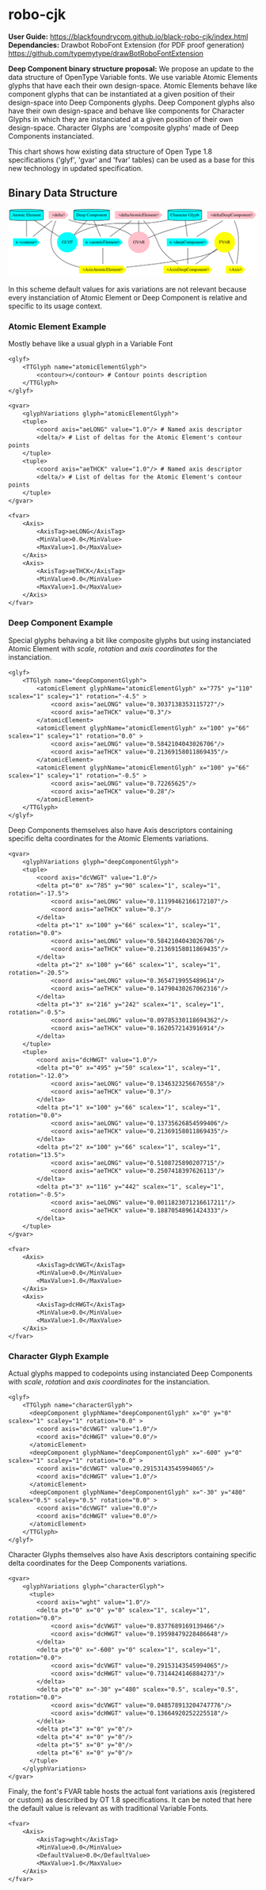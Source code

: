 # robo-cjk
**User Guide:**
https://blackfoundrycom.github.io/black-robo-cjk/index.html
**Dependancies:**
Drawbot RoboFont Extension (for PDF proof generation)
https://github.com/typemytype/drawBotRoboFontExtension

**Deep Component binary structure proposal:**
We propose an update to the data structure of OpenType Variable fonts.
We use variable Atomic Elements glyphs that have each their own design-space. 
Atomic Elements behave like component glyphs that can be instantiated at a given position of their design-space into Deep Components glyphs.
Deep Component glyphs also have their own design-space and behave like components for Character Glyphs in which they are instanciated at a given position of their own design-space.
Character Glyphs are 'composite glyphs' made of Deep Components instanciated.

This chart shows how existing data structure of Open Type 1.8 specifications ('glyf', 'gvar' and 'fvar' tables) can be used as a base for this new technology in updated specification.

## Binary Data Structure
![Binary Data Structure](/documentation/DeepComponentBinaryStructure.gv.svg)

In this scheme default values for axis variations are not relevant because every instanciation of Atomic Element or Deep Component is relative and specific to its usage context.

### Atomic Element Example
Mostly behave like a usual glyph in a Variable Font
```
<glyf>
    <TTGlyph name="atomicElementGlyph">
        <contour></contour> # Contour points description
    </TTGlyph>
</glyf>
```

```
<gvar>
    <glyphVariations glyph="atomicElementGlyph">
    <tuple>
        <coord axis="aeLONG" value="1.0"/> # Named axis descriptor 
        <delta/> # List of deltas for the Atomic Element's contour points
    </tuple>
    <tuple>
        <coord axis="aeTHCK" value="1.0"/> # Named axis descriptor 
        <delta/> # List of deltas for the Atomic Element's contour points
    </tuple>
</gvar>
```

```
<fvar>
    <Axis>
        <AxisTag>aeLONG</AxisTag>
        <MinValue>0.0</MinValue>
        <MaxValue>1.0</MaxValue>
    </Axis>
    <Axis>
        <AxisTag>aeTHCK</AxisTag>
        <MinValue>0.0</MinValue>
        <MaxValue>1.0</MaxValue>
    </Axis>
</fvar>
```

### Deep Component Example
Special glyphs behaving a bit like composite glyphs but using instanciated Atomic Element with _scale_, _rotation_ and _axis coordinates_ for the instanciation.
```
<glyf>
    <TTGlyph name="deepComponentGlyph">
        <atomicElement glyphName="atomicElementGlyph" x="775" y="110" scalex="1" scaley="1" rotation="-4.5" >
            <coord axis="aeLONG" value="0.3037138353115727"/>
            <coord axis="aeTHCK" value="0.3"/>
        </atomicElement>
        <atomicElement glyphName="atomicElementGlyph" x="100" y="66" scalex="1" scaley="1" rotation="0.0" >
            <coord axis="aeLONG" value="0.5842104043026706"/>
            <coord axis="aeTHCK" value="0.21369158011869435"/>
        </atomicElement>
        <atomicElement glyphName="atomicElementGlyph" x="100" y="66" scalex="1" scaley="1" rotation="-0.5" >
            <coord axis="aeLONG" value="0.72265625"/>
            <coord axis="aeTHCK" value="0.28"/>
        </atomicElement>
    </TTGlyph>
</glyf>
```

Deep Components themselves also have Axis descriptors containing specific delta coordinates for the Atomic Elements variations.
```
<gvar>
    <glyphVariations glyph="deepComponentGlyph">
    <tuple>
        <coord axis="dcVWGT" value="1.0"/>
        <delta pt="0" x="785" y="90" scalex="1", scaley="1", rotation="-17.5">
            <coord axis="aeLONG" value="0.11199462166172107"/>
            <coord axis="aeTHCK" value="0.3"/>
        </delta>
        <delta pt="1" x="100" y="66" scalex="1", scaley="1", rotation="0.0">
            <coord axis="aeLONG" value="0.5842104043026706"/>
            <coord axis="aeTHCK" value="0.21369158011869435"/>
        </delta>
        <delta pt="2" x="100" y="66" scalex="1", scaley="1", rotation="-20.5">
            <coord axis="aeLONG" value="0.3654719955489614"/>
            <coord axis="aeTHCK" value="0.14790430267062316"/>
        </delta>
        <delta pt="3" x="216" y="242" scalex="1", scaley="1", rotation="-0.5">
            <coord axis="aeLONG" value="0.09785330118694362"/>
            <coord axis="aeTHCK" value="0.1620572143916914"/>
        </delta>
    </tuple>
    <tuple>
        <coord axis="dcHWGT" value="1.0"/>
        <delta pt="0" x="495" y="50" scalex="1", scaley="1", rotation="-12.0">
            <coord axis="aeLONG" value="0.1346323256676558"/>
            <coord axis="aeTHCK" value="0.3"/>
        </delta>
        <delta pt="1" x="100" y="66" scalex="1", scaley="1", rotation="0.0">
            <coord axis="aeLONG" value="0.13735626854599406"/>
            <coord axis="aeTHCK" value="0.21369158011869435"/>
        </delta>
        <delta pt="2" x="100" y="66" scalex="1", scaley="1", rotation="13.5">
            <coord axis="aeLONG" value="0.5108725890207715"/>
            <coord axis="aeTHCK" value="0.2507418397626113"/>
        </delta>
        <delta pt="3" x="116" y="442" scalex="1", scaley="1", rotation="-0.5">
            <coord axis="aeLONG" value="0.0011823071216617211"/>
            <coord axis="aeTHCK" value="0.18870548961424333"/>
        </delta>
    </tuple>
</gvar>
```

```
<fvar>
    <Axis>
        <AxisTag>dcVWGT</AxisTag>
        <MinValue>0.0</MinValue>
        <MaxValue>1.0</MaxValue>
    </Axis>
    <Axis>
        <AxisTag>dcHWGT</AxisTag>
        <MinValue>0.0</MinValue>
        <MaxValue>1.0</MaxValue>
    </Axis>
</fvar>
```

### Character Glyph Example
Actual glyphs mapped to codepoints using instanciated Deep Components with _scale_, _rotation_ and _axis coordinates_ for the instanciation.
```
<glyf>
    <TTGlyph name="characterGlyph">
      <deepComponent glyphName="deepComponentGlyph" x="0" y="0" scalex="1" scaley="1" rotation="0.0" >
        <coord axis="dcVWGT" value="1.0"/>
        <coord axis="dcHWGT" value="0.0"/>
      </atomicElement>
      <deepComponent glyphName="deepComponentGlyph" x="-600" y="0" scalex="1" scaley="1" rotation="0.0" >
        <coord axis="dcVWGT" value="0.29153143545994065"/>
        <coord axis="dcHWGT" value="1.0"/>
      </atomicElement>
      <deepComponent glyphName="deepComponentGlyph" x="-30" y="480" scalex="0.5" scaley="0.5" rotation="0.0" >
        <coord axis="dcVWGT" value="0.0"/>
        <coord axis="dcHWGT" value="0.0"/>
      </atomicElement>
    </TTGlyph>
</glyf>
```

Character Glyphs themselves also have Axis descriptors containing specific delta coordinates for the Deep Components variations.
```
<gvar>
    <glyphVariations glyph="characterGlyph">
      <tuple>
        <coord axis="wght" value="1.0"/>
        <delta pt="0" x="0" y="0" scalex="1", scaley="1", rotation="0.0">
            <coord axis="dcVWGT" value="0.8377689169139466"/>
            <coord axis="dcHWGT" value="0.19598479228486648"/>
        </delta>
        <delta pt="0" x="-600" y="0" scalex="1", scaley="1", rotation="0.0">
            <coord axis="dcVWGT" value="0.29153143545994065"/>
            <coord axis="dcHWGT" value="0.7314424146884273"/>
        </delta>
        <delta pt="0" x="-30" y="480" scalex="0.5", scaley="0.5", rotation="0.0">
            <coord axis="dcVWGT" value="0.048578913204747776"/>
            <coord axis="dcHWGT" value="0.13664920252225518"/>
        </delta>
        <delta pt="3" x="0" y="0"/>
        <delta pt="4" x="0" y="0"/>
        <delta pt="5" x="0" y="0"/>
        <delta pt="6" x="0" y="0"/>
      </tuple>
    </glyphVariations>
</gvar>
```

Finaly, the font's FVAR table hosts the actual font variations axis (registered or custom) as described by OT 1.8 specifications. It can be noted that here the default value is relevant as with traditional Variable Fonts.
```
<fvar>
    <Axis>
        <AxisTag>wght</AxisTag>
        <MinValue>0.0</MinValue>
        <DefaultValue>0.0</DefaultValue>
        <MaxValue>1.0</MaxValue>
    </Axis>
</fvar>
```
